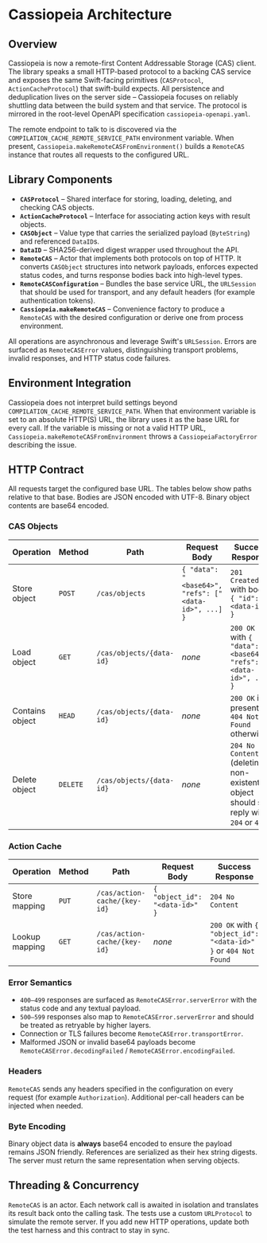 # Cassiopeia Architecture

## Overview

Cassiopeia is now a remote-first Content Addressable Storage (CAS) client. The library speaks a small HTTP-based protocol to a backing CAS service and exposes the same Swift-facing primitives (`CASProtocol`, `ActionCacheProtocol`) that swift-build expects. All persistence and deduplication lives on the server side – Cassiopeia focuses on reliably shuttling data between the build system and that service. The protocol is mirrored in the root-level OpenAPI specification `cassiopeia-openapi.yaml`.

The remote endpoint to talk to is discovered via the `COMPILATION_CACHE_REMOTE_SERVICE_PATH` environment variable. When present, `Cassiopeia.makeRemoteCASFromEnvironment()` builds a `RemoteCAS` instance that routes all requests to the configured URL.

## Library Components

- **`CASProtocol`** – Shared interface for storing, loading, deleting, and checking CAS objects.
- **`ActionCacheProtocol`** – Interface for associating action keys with result objects.
- **`CASObject`** – Value type that carries the serialized payload (`ByteString`) and referenced `DataID`s.
- **`DataID`** – SHA256-derived digest wrapper used throughout the API.
- **`RemoteCAS`** – Actor that implements both protocols on top of HTTP. It converts `CASObject` structures into network payloads, enforces expected status codes, and turns response bodies back into high-level types.
- **`RemoteCASConfiguration`** – Bundles the base service URL, the `URLSession` that should be used for transport, and any default headers (for example authentication tokens).
- **`Cassiopeia.makeRemoteCAS`** – Convenience factory to produce a `RemoteCAS` with the desired configuration or derive one from process environment.

All operations are asynchronous and leverage Swift's `URLSession`. Errors are surfaced as `RemoteCASError` values, distinguishing transport problems, invalid responses, and HTTP status code failures.

## Environment Integration

Cassiopeia does not interpret build settings beyond `COMPILATION_CACHE_REMOTE_SERVICE_PATH`. When that environment variable is set to an absolute HTTP(S) URL, the library uses it as the base URL for every call. If the variable is missing or not a valid HTTP URL, `Cassiopeia.makeRemoteCASFromEnvironment` throws a `CassiopeiaFactoryError` describing the issue.

## HTTP Contract

All requests target the configured base URL. The tables below show paths relative to that base. Bodies are JSON encoded with UTF-8. Binary object contents are base64 encoded.

### CAS Objects

| Operation | Method | Path | Request Body | Success Response |
|-----------|--------|------|--------------|------------------|
| Store object | `POST` | `/cas/objects` | `{ "data": "<base64>", "refs": ["<data-id>", ...] }` | `201 Created` with body `{ "id": "<data-id>" }`
| Load object | `GET` | `/cas/objects/{data-id}` | _none_ | `200 OK` with `{ "data": "<base64>", "refs": ["<data-id>", ...] }` |
| Contains object | `HEAD` | `/cas/objects/{data-id}` | _none_ | `200 OK` if present, `404 Not Found` otherwise |
| Delete object | `DELETE` | `/cas/objects/{data-id}` | _none_ | `204 No Content` (deleting a non-existent object should still reply with `204` or `404`) |

### Action Cache

| Operation | Method | Path | Request Body | Success Response |
|-----------|--------|------|--------------|------------------|
| Store mapping | `PUT` | `/cas/action-cache/{key-id}` | `{ "object_id": "<data-id>" }` | `204 No Content` |
| Lookup mapping | `GET` | `/cas/action-cache/{key-id}` | _none_ | `200 OK` with `{ "object_id": "<data-id>" }` or `404 Not Found` |

### Error Semantics

- `400–499` responses are surfaced as `RemoteCASError.serverError` with the status code and any textual payload.
- `500–599` responses also map to `RemoteCASError.serverError` and should be treated as retryable by higher layers.
- Connection or TLS failures become `RemoteCASError.transportError`.
- Malformed JSON or invalid base64 payloads become `RemoteCASError.decodingFailed` / `RemoteCASError.encodingFailed`.

### Headers

`RemoteCAS` sends any headers specified in the configuration on every request (for example `Authorization`). Additional per-call headers can be injected when needed.

### Byte Encoding

Binary object data is **always** base64 encoded to ensure the payload remains JSON friendly. References are serialized as their hex string digests. The server must return the same representation when serving objects.

## Threading & Concurrency

`RemoteCAS` is an actor. Each network call is awaited in isolation and translates its result back onto the calling task. The tests use a custom `URLProtocol` to simulate the remote server. If you add new HTTP operations, update both the test harness and this contract to stay in sync.
